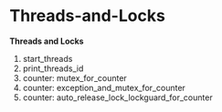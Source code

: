 # Threads-and-Locks
<b>Threads and Locks</b><br>

1. start_threads
2. print_threads_id
3. counter: mutex_for_counter
4. counter: exception_and_mutex_for_counter
5. counter: auto_release_lock_lockguard_for_counter

